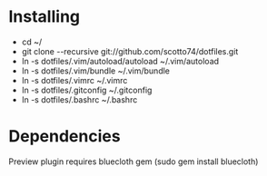 Installing
==========
- cd ~/
- git clone --recursive git://github.com/scotto74/dotfiles.git
- ln -s dotfiles/.vim/autoload/autoload ~/.vim/autoload
- ln -s dotfiles/.vim/bundle ~/.vim/bundle
- ln -s dotfiles/.vimrc ~/.vimrc
- ln -s dotfiles/.gitconfig ~/.gitconfig
- ln -s dotfiles/.bashrc ~/.bashrc

Dependencies
============
Preview plugin requires bluecloth gem (sudo gem install bluecloth)
